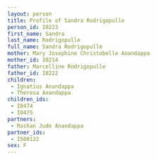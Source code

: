 ```yaml
---
layout: person
title: Profile of Sandra Rodrigopulle
person_id: I0223
first_name: Sandra
last_name: Rodrigopulle
full_name: Sandra Rodrigopulle
mother: Mary Josephine Christobelle Anandappa
mother_id: I0214
father: Marcelline Rodrigopulle
father_id: I0222
children:
 - Ignatius Anandappa
 - Theresa Anandappa
children_ids:
 - I0474
 - I0475
partners:
 - Roshan Jude Anandappa
partner_ids:
 - I500122
sex: F
---
```


